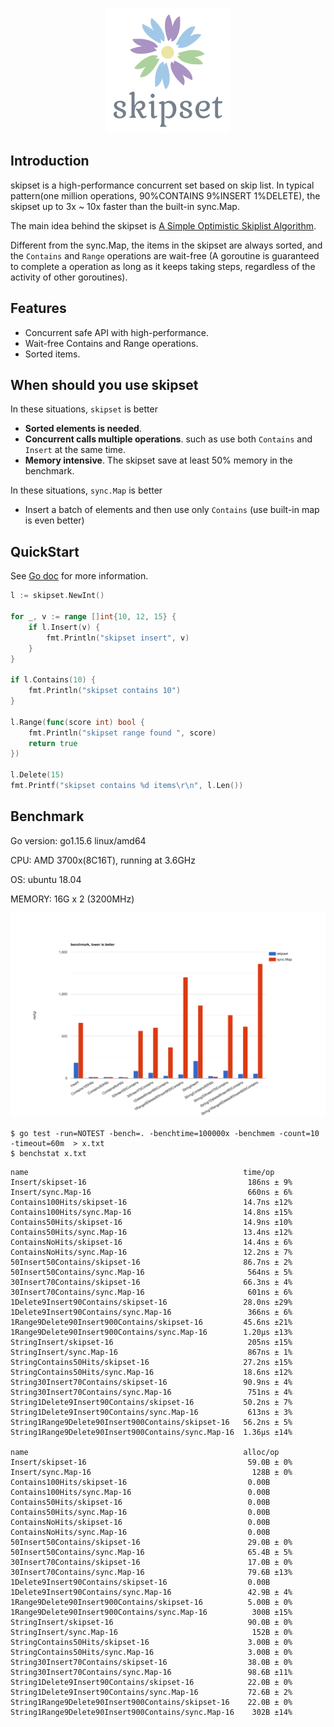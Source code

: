 <p align="center">
  <img src="https://raw.githubusercontent.com/ZYunH/public-data/master/skipset-logo2.png"/>
</p>

## Introduction

skipset is a high-performance concurrent set based on skip list. In typical pattern(one million operations, 90%CONTAINS 9%INSERT 1%DELETE), the skipset up to 3x ~ 10x faster than the built-in sync.Map.

The main idea behind the skipset is [A Simple Optimistic Skiplist Algorithm](<https://people.csail.mit.edu/shanir/publications/LazySkipList.pdf>).

Different from the sync.Map, the items in the skipset are always sorted, and the `Contains` and `Range` operations are wait-free (A goroutine is guaranteed to complete a operation as long as it keeps taking steps, regardless of the activity of other goroutines).



## Features

- Concurrent safe API with high-performance.
- Wait-free Contains and Range operations.
- Sorted items.



## When should you use skipset

In these situations, `skipset` is better

- **Sorted elements is needed**.
- **Concurrent calls multiple operations**. such as use both `Contains` and `Insert` at the same time.
- **Memory intensive**. The skipset save at least 50% memory in the benchmark.

In these situations, `sync.Map` is better

- Insert a batch of elements and then use only `Contains` (use built-in map is even better)



## QuickStart

See [Go doc](https://godoc.org/github.com/ZYunH/skipset) for more information.

```go
l := skipset.NewInt()

for _, v := range []int{10, 12, 15} {
	if l.Insert(v) {
		fmt.Println("skipset insert", v)
	}
}

if l.Contains(10) {
	fmt.Println("skipset contains 10")
}

l.Range(func(score int) bool {
	fmt.Println("skipset range found ", score)
	return true
})

l.Delete(15)
fmt.Printf("skipset contains %d items\r\n", l.Len())
```



## Benchmark

Go version: go1.15.6 linux/amd64

CPU: AMD 3700x(8C16T), running at 3.6GHz

OS: ubuntu 18.04

MEMORY: 16G x 2 (3200MHz)

![benchmark](https://raw.githubusercontent.com/ZYunH/public-data/master/skipset-benchmark.png)

```shell
$ go test -run=NOTEST -bench=. -benchtime=100000x -benchmem -count=10 -timeout=60m  > x.txt
$ benchstat x.txt
```

```
name                                                time/op
Insert/skipset-16                                    186ns ± 9%
Insert/sync.Map-16                                   660ns ± 6%
Contains100Hits/skipset-16                          14.7ns ±12%
Contains100Hits/sync.Map-16                         14.8ns ±15%
Contains50Hits/skipset-16                           14.9ns ±10%
Contains50Hits/sync.Map-16                          13.4ns ±12%
ContainsNoHits/skipset-16                           14.4ns ± 6%
ContainsNoHits/sync.Map-16                          12.2ns ± 7%
50Insert50Contains/skipset-16                       86.7ns ± 2%
50Insert50Contains/sync.Map-16                       564ns ± 5%
30Insert70Contains/skipset-16                       66.3ns ± 4%
30Insert70Contains/sync.Map-16                       601ns ± 6%
1Delete9Insert90Contains/skipset-16                 28.0ns ±29%
1Delete9Insert90Contains/sync.Map-16                 366ns ± 6%
1Range9Delete90Insert900Contains/skipset-16         45.6ns ±21%
1Range9Delete90Insert900Contains/sync.Map-16        1.20µs ±13%
StringInsert/skipset-16                              205ns ±15%
StringInsert/sync.Map-16                             867ns ± 1%
StringContains50Hits/skipset-16                     27.2ns ±15%
StringContains50Hits/sync.Map-16                    18.6ns ±12%
String30Insert70Contains/skipset-16                 90.9ns ± 4%
String30Insert70Contains/sync.Map-16                 751ns ± 4%
String1Delete9Insert90Contains/skipset-16           50.2ns ± 7%
String1Delete9Insert90Contains/sync.Map-16           613ns ± 3%
String1Range9Delete90Insert900Contains/skipset-16   56.2ns ± 5%
String1Range9Delete90Insert900Contains/sync.Map-16  1.36µs ±14%

name                                                alloc/op
Insert/skipset-16                                    59.0B ± 0%
Insert/sync.Map-16                                    128B ± 0%
Contains100Hits/skipset-16                           0.00B     
Contains100Hits/sync.Map-16                          0.00B     
Contains50Hits/skipset-16                            0.00B     
Contains50Hits/sync.Map-16                           0.00B     
ContainsNoHits/skipset-16                            0.00B     
ContainsNoHits/sync.Map-16                           0.00B     
50Insert50Contains/skipset-16                        29.0B ± 0%
50Insert50Contains/sync.Map-16                       65.4B ± 5%
30Insert70Contains/skipset-16                        17.0B ± 0%
30Insert70Contains/sync.Map-16                       79.6B ±13%
1Delete9Insert90Contains/skipset-16                  0.00B     
1Delete9Insert90Contains/sync.Map-16                 42.9B ± 4%
1Range9Delete90Insert900Contains/skipset-16          5.00B ± 0%
1Range9Delete90Insert900Contains/sync.Map-16          300B ±15%
StringInsert/skipset-16                              90.0B ± 0%
StringInsert/sync.Map-16                              152B ± 0%
StringContains50Hits/skipset-16                      3.00B ± 0%
StringContains50Hits/sync.Map-16                     3.00B ± 0%
String30Insert70Contains/skipset-16                  38.0B ± 0%
String30Insert70Contains/sync.Map-16                 98.6B ±11%
String1Delete9Insert90Contains/skipset-16            22.0B ± 0%
String1Delete9Insert90Contains/sync.Map-16           72.6B ± 2%
String1Range9Delete90Insert900Contains/skipset-16    22.0B ± 0%
String1Range9Delete90Insert900Contains/sync.Map-16    302B ±14%
```